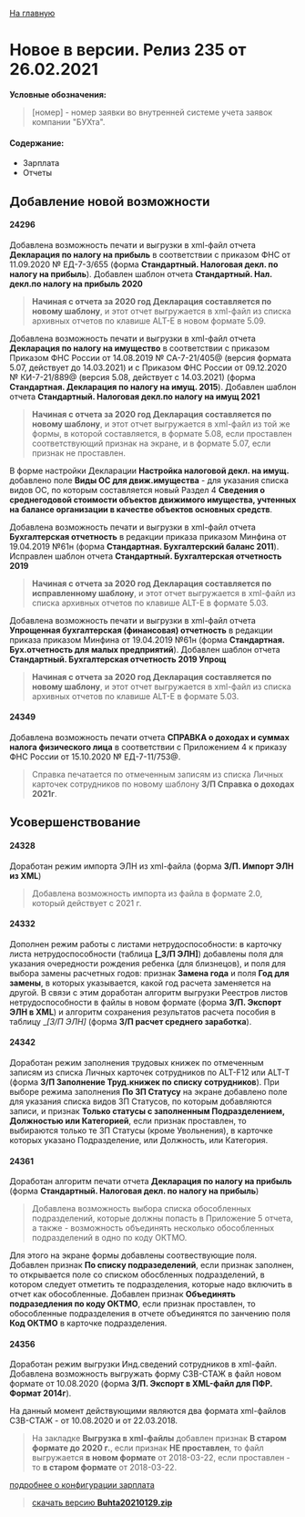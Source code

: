 ﻿[На главную](../../index.md)

# Новое  в версии. Релиз 235 от 26.02.2021

**Условные обозначения:**
 >[номер] - номер заявки во внутренней системе учета заявок компании "БУХта".

#### Содержание: 

- Зарплата
- Отчеты

## Добавление новой возможности

#### 24296
Добавлена возможность печати и выгрузки в xml-файл отчета __Декларация по налогу на прибыль__ в соответствии с приказом ФНС от 11.09.2020 № ЕД-7-3/655 (форма __Стандартный. Налоговая декл. по налогу на прибыль__). 
Добавлен шаблон отчета __Стандартный. Нал. декл.по налогу на прибыль 2020__
>__Начиная с отчета за 2020 год Декларация составляется по новому шаблону__, и этот отчет выгружается в xml-файл из списка архивных отчетов по клавише ALT-E в новом формате 5.09.

Добавлена возможность печати и выгрузки в xml-файл отчета __Декларация по налогу на имущество__ в соответствии с приказом Приказом ФНС России от 14.08.2019 № СА-7-21/405@ (версия формата 5.07, действует до 14.03.2021) и с Приказом ФНС России от 09.12.2020 № КИ-7-21/889@ (версия 5.08, действует с 14.03.2021) (форма __Стандартная. Декларация по налогу на имущ. 2015__).
Добавлен шаблон отчета __Стандартный. Налоговая декл.по налогу на имущ 2021__
>__Начиная с отчета за 2020 год Декларация составляется по новому шаблону__, и этот отчет выгружается в xml-файл из той же формы, в которой составляется, в формате 5.08, если проставлен соответствующий признак на экране, и в формате 5.07, если признак не проставлен.

В форме настройки Декларации __Настройка налоговой декл. на имущ.__ добавлено поле __Виды ОС для движ.имущества__ - для указания списка видов ОС, по которым составляется новый Раздел 4 __Сведения о среднегодовой стоимости объектов движимого имущества, учтенных на балансе организации в качестве объектов основных средств__. 

Добавлена возможность печати и выгрузки в xml-файл отчета __Бухгалтерская отчетность__ в редакции приказа приказом Минфина от 19.04.2019 №61н (форма __Стандартная. Бухгалтерский баланс 2011__). 
Исправлен шаблон отчета __Стандартный. Бухгалтерская отчетность 2019__
>__Начиная с отчета за 2020 год Декларация составляется по исправленному шаблону__, и этот отчет выгружается в xml-файл из списка архивных отчетов по клавише ALT-E в формате 5.03.

Добавлена возможность печати и выгрузки в xml-файл отчета __Упрощенная бухгалтерская (финансовая) отчетность__ в редакции приказа приказом Минфина от 19.04.2019 №61н (форма __Стандартная. Бух.отчетность для малых предприятий__). 
Добавлен шаблон отчета __Стандартный. Бухгалтерская отчетность 2019 Упрощ__
>__Начиная с отчета за 2020 год Декларация составляется по новому шаблону__, и этот отчет выгружается в xml-файл из списка архивных отчетов по клавише ALT-E в формате 5.03.

#### 24349
Добавлена возможность печати отчета __СПРАВКА о доходах и суммах налога физического лица__ в соответствии с Приложением 4 к приказу ФНС России от 15.10.2020 № ЕД-7-11/753@.
>Справка печатается по отмеченным записям из списка Личных карточек сотрудников по новому шаблону __З/П Справка о доходах 2021г__.

## Усовершенствование

#### 24328
Доработан режим импорта ЭЛН из xml-файла (форма __З/П. Импорт ЭЛН из XML__)
>Добавлена возможность импорта из файла в формате 2.0, который действует с 2021 г.

#### 24332
Дополнен режим работы с листами нетрудоспособности: в карточку листа нетрудоспособности (таблица __[_З/П ЭЛН]__) добавлены поля для указания очередности рождения ребенка (для близнецов), и поля для выбора замены расчетных годов: признак __Замена года__ и поля __Год для замены__, в которых указывается, какой год расчета заменяется на другой.
В связи с этим доработан алгоритм выгрузки Реестров листов нетрудоспособности в файлы в новом формате (форма __З/П. Экспорт ЭЛН в  XML__) и алгоритм сохранения результатов расчета пособия в таблицу __[_З/П ЭЛН]__ (форма __З/П расчет среднего заработка__).

#### 24342
Доработан режим заполнения трудовых книжек по отмеченным записям из списка Личных карточек сотрудников по ALT-F12 или ALT-T (форма __З/П Заполнение Труд.книжек по списку сотрудников__).
При выборе режима заполнения  __По ЗП Статусу__ на экране добавлено поле для указания списка видов ЗП Статусов, по которым добавляются записи, и признак __Только статусы с заполненным Подразделением, Должностью или Категорией__, если признак проставлен, то выбираются только те ЗП Статусы (кроме Увольнения), в карточке которых указано Подразделение, или Должность, или Категория.

#### 24361
Доработан алгоритм печати отчета __Декларация по налогу на прибыль__ (форма __Стандартный. Налоговая декл. по налогу на прибыль__)
>Добавлена возможность выбора списка обособленных подразделений, которые должны попасть в Приложение 5 отчета, а также - возможность объединять несколько обособленных подразделений в одно по коду ОКТМО. 

Для этого на экране формы добавлены соотвествующие поля. 
Добавлен признак __По списку подразеделений__, если признак заполнен, то открывается поле со списком обосбленных подразделений, в котором следует отметить те подразделения, которые надо включить в отчет как обособленные.
Добавлен признак __Объединять подразедления по коду ОКТМО__, если признак проставлен, то обособленные подразделения в отчете объединятся по занчению поля __Код ОКТМО__ в карточке подразделения. 

#### 24356
Доработан режим выгрузки Инд.сведений сотрудников в xml-файл.
Добавлена возможность выгружать форму СЗВ-СТАЖ в файл новом формате от 10.08.2020 (форма __З/П. Экспорт в XML-файл для ПФР. Формат 2014г__).

На данный момент действующими являются два формата xml-файлов СЗВ-СТАЖ - от 10.08.2020 и от 22.03.2018. 
>На закладке __Выгрузка в xml-файлы__ добавлен признак __В старом формате до 2020 г.__, если признак __НЕ проставлен__, то  файл выгружается __в новом формате__ от 2018-03-22, если проставлен - то __в старом формате__ от 2018-03-22.

[подробнее о конфигурации зарплата](Стандартная_Зарплата.htm)

>[скачать версию **Buhta20210129.zip**](Buhta20210129.zip)
